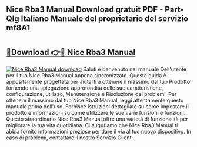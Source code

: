 ## Nice Rba3 Manual Download gratuit PDF - Part-Qlg Italiano Manuale del proprietario del servizio mf8A1

# <h2><a href="http://dfbjxwn.blite.top/?on=Nice+Rba3+Manual">🔗Download 👉🔴 Nice Rba3 Manual</a></h2>

[![Nice Rba3 Manual download](https://i.imgur.com/lujVjoI.png)](http://dfbjxwn.blite.top/?on=Nice+Rba3+Manual)
Saluti e benvenuto nel manuale Dell'utente per il tuo Nice Rba3 Manual appena sincronizzato. Questa guida è appositamente progettata per aiutarti a ottenere il massimo dal tuo Prodotto fornendo una spiegazione approfondita delle sue caratteristiche, configurazione, utilizzo, Manutenzione e Risoluzione dei problemi. Per ottenere il massimo dal tuo Nice Rba3 Manual, leggi attentamente questo manuale prima dell'uso. Fornisce istruzioni dettagliate su come impostare il prodotto e informazioni su come utilizzare le sue varie funzioni e funzioni. Questo straordinario Nice Rba3 Manual offre una varietà di funzionalità per migliorare la tua vita quotidiana. Ci auguriamo che Nice Rba3 Manual ti abbia fornito informazioni preziose per dare il via al tuo nuovo dispositivo. In caso di problemi, contattare il nostro Servizio Clienti.
